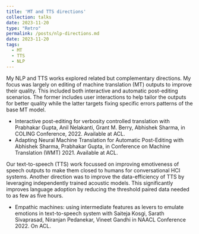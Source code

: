 ```yaml
---
title: 'MT and TTS directions'
collection: talks
date: 2023-11-20
type: "Retro"
permalink: /posts/nlp-directions.md
date: 2023-11-20
tags:
  - MT
  - TTS
  - NLP
---
```


My NLP and TTS works explored related but complementary directions.
My focus was largely on editing of machine translation (MT) outputs to improve their quality. This included both interactive and automatic post-editing scenarios. The former includes user interactions to help tailor the outputs for better quality while the latter targets fixing specific errors patterns of the base MT model.

* Interactive post-editing for verbosity controlled translation with Prabhakar Gupta, Anil Nelakanti, Grant M. Berry, Abhishek Sharma, in COLING Conference, 2022. Available at ACL.
* Adapting Neural Machine Translation for Automatic Post-Editing with Abhishek Sharma, Prabhakar Gupta, in Conference on Machine Translation (WMT) 2021. Available at ACL.

Our text-to-speech (TTS) work focussed on improving emotiveness of speech outputs to make them closed to humans for conversational HCI systems. Another direction was to improve the data-efficiency of TTS by leveraging independently trained acoustic models. This significantly improves language adoption by reducing the threshold paired data needed to as few as five hours.

* Empathic machines: using intermediate features as levers to emulate emotions in text-to-speech system with Saiteja Kosgi, Sarath Sivaprasad, Niranjan Pedanekar, Vineet Gandhi in NAACL Conference 2022. On ACL.
